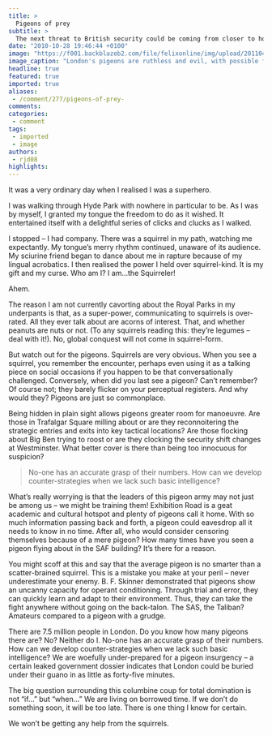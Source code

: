 ```yaml
---
title: >
  Pigeons of prey
subtitle: >
  The next threat to British security could be coming from closer to home than you think...
date: "2010-10-28 19:46:44 +0100"
image: "https://f001.backblazeb2.com/file/felixonline/img/upload/201104201812-felix-cartoonpigeon1.jpg"
image_caption: "London's pigeons are ruthless and evil, with possible fascist sympathies. Beware"
headline: true
featured: true
imported: true
aliases:
 - /comment/277/pigeons-of-prey-
comments:
categories:
 - comment
tags:
 - imported
 - image
authors:
 - rjd08
highlights:
---
```


It was a very ordinary day when I realised I was a superhero.

I was walking through Hyde Park with nowhere in particular to be. As I was by myself, I granted my tongue the freedom to do as it wished. It entertained itself with a delightful series of clicks and clucks as I walked.

I stopped – I had company. There was a squirrel in my path, watching me expectantly. My tongue’s merry rhythm continued, unaware of its audience. My sciurine friend began to dance about me in rapture because of my lingual acrobatics. I then realised the power I held over squirrel-kind. It is my gift and my curse. Who am I? I am…the Squirreler!

Ahem.

The reason I am not currently cavorting about the Royal Parks in my underpants is that, as a super-power, communicating to squirrels is over-rated. All they ever talk about are acorns of interest. That, and whether peanuts are nuts or not. (To any squirrels reading this: they’re legumes – deal with it!). No, global conquest will not come in squirrel-form.

But watch out for the pigeons. Squirrels are very obvious. When you see a squirrel, you remember the encounter, perhaps even using it as a talking piece on social occasions if you happen to be that conversationally challenged. Conversely, when did you last see a pigeon? Can’t remember? Of course not; they barely flicker on your perceptual registers. And why would they? Pigeons are just so commonplace.

Being hidden in plain sight allows pigeons greater room for manoeuvre. Are those in Trafalgar Square milling about or are they reconnoitering the strategic entries and exits into key tactical locations? Are those flocking about Big Ben trying to roost or are they clocking the security shift changes at Westminster. What better cover is there than being too innocuous for suspicion?

> No-one has an accurate grasp of their numbers. How can we develop counter-strategies when we lack such basic intelligence?

What’s really worrying is that the leaders of this pigeon army may not just be among us – we might be training them! Exhibition Road is a geat academic and cultural hotspot and plenty of pigeons call it home. With so much information passing back and forth, a pigeon could eavesdrop all it needs to know in no time. After all, who would consider censoring themselves because of a mere pigeon? How many times have you seen a pigeon flying about in the SAF building? It’s there for a reason.

You might scoff at this and say that the average pigeon is no smarter than a scatter-brained squirrel. This is a mistake you make at your peril – never underestimate your enemy. B. F. Skinner demonstrated that pigeons show an uncanny capacity for operant conditioning. Through trial and error, they can quickly learn and adapt to their environment. Thus, they can take the fight anywhere without going on the back-talon. The SAS, the Taliban? Amateurs compared to a pigeon with a grudge.

There are 7.5 million people in London. Do you know how many pigeons there are? No? Neither do I. No-one has an accurate grasp of their numbers. How can we develop counter-strategies when we lack such basic intelligence? We are woefully under-prepared for a pigeon insurgency – a certain leaked government dossier indicates that London could be buried under their guano in as little as forty-five minutes.

The big question surrounding this columbine coup for total domination is not “if…” but “when...” We are living on borrowed time. If we don’t do something soon, it will be too late. There is one thing I know for certain.

We won’t be getting any help from the squirrels.
